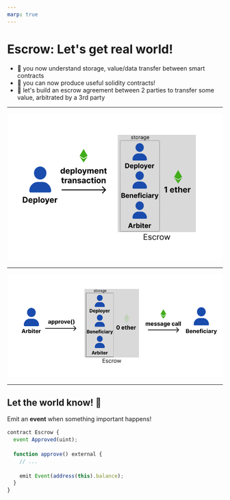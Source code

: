 ```yaml
---
marp: true
---
```


# Escrow: Let's get real world!

- 🧠 you now understand storage, value/data transfer between smart contracts
- 🎉 you can now produce useful solidity contracts!
- 📜 let's build an escrow agreement between 2 parties to transfer some value, arbitrated by a 3rd party

---

![escrow-1](imgs/escrow-1.png)

---

![escrow-2](imgs/escrow-2.png)

---

## Let the world know! 📣

Emit an **event** when something important happens!

```js
contract Escrow {
  event Approved(uint);

  function approve() external {
    // ...

    emit Event(address(this).balance);
  }
}
```
